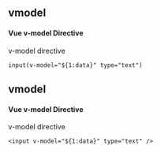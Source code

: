 ## vmodel
#### Vue v-model Directive
v-model directive
```
input(v-model="${1:data}" type="text")
```

## vmodel
#### Vue v-model Directive
v-model directive
```
<input v-model="${1:data}" type="text" />
```